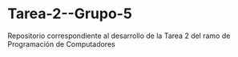 # Tarea-2--Grupo-5
Repositorio correspondiente al desarrollo de la Tarea 2 del ramo de Programación de Computadores
